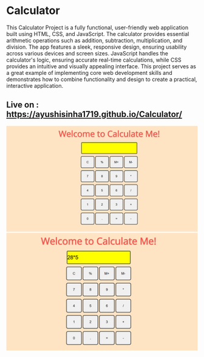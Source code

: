 # Calculator 
This Calculator Project is a fully functional, user-friendly web application built using HTML, CSS, and JavaScript. The calculator provides essential arithmetic operations such as addition, subtraction, multiplication, and division. The app features a sleek, responsive design, ensuring usability across various devices and screen sizes. JavaScript handles the calculator's logic, ensuring accurate real-time calculations, while CSS provides an intuitive and visually appealing interface. This project serves as a great example of implementing core web development skills and demonstrates how to combine functionality and design to create a practical, interactive application.
## Live on : https://ayushisinha1719.github.io/Calculator/
![Screenshot](ss1.png)
![Screenshot](ss2.png)
